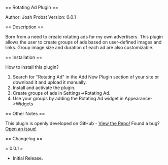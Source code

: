 == Rotating Ad Plugin ==

Author: Josh Probst
Version: 0.0.1


== Description ==

Born from a need to create rotating ads for my own advertisers. This plugin allows the user to create groups of ads based on user-defined images and links. Group image size and duration of each ad are also customizable.


== Installation ==

How to install this plugin?

1. Search for "Rotating Ad" in the Add New Plugin section of your site or download it and upload it manually.
2. Install and activate the plugin.
3. Create groups of ads in Settings->Rotating Ad.
4. Use your groups by adding the Rotating Ad widget in Appearance->Widgets

== Other Notes ==

This plugin is openly developed on GitHub - [View the Repo!](https://github.com/jprobst21/rotating_ad) Found a bug? [Open an issue!](https://github.com/jprobst21/rotating_ad/issues)

== Changelog ==

= 0.0.1 =

* Initial Release.
